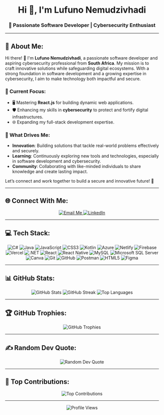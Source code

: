 <h1 align="center">Hi 👋, I'm Lufuno Nemudzivhadi</h1>
<h3 align="center">🚀 Passionate Software Developer | Cybersecurity Enthusiast</h3>

---

## 💫 About Me:
Hi there! 👋 I'm **Lufuno Nemudzivhadi**, a passionate software developer and aspiring cybersecurity professional from **South Africa**. My mission is to craft innovative solutions while safeguarding digital ecosystems. With a strong foundation in software development and a growing expertise in cybersecurity, I aim to make technology both impactful and secure.

### 🚀 Current Focus:
- 🖥️ Mastering **React.js** for building dynamic web applications.  
- 🛡️ Enhancing my skills in **cybersecurity** to protect and fortify digital infrastructures.  
- 🌐 Expanding my full-stack development expertise.

### 🌟 What Drives Me:
- **Innovation**: Building solutions that tackle real-world problems effectively and securely.  
- **Learning**: Continuously exploring new tools and technologies, especially in software development and cybersecurity.  
- **Community**: Collaborating with like-minded individuals to share knowledge and create lasting impact.

Let’s connect and work together to build a secure and innovative future! 🌟

---

## 🌐 Connect With Me:
<p align="center">
   <a href="mailto:lufuno.nemudzivhadi26@outlook.com">
      <img src="https://img.shields.io/badge/Email-D14836?style=for-the-badge&logo=gmail&logoColor=white" alt="Email Me"/>
   </a>
   <a href="https://www.linkedin.com/in/lufuno-nemudzivhadi026/">
      <img src="https://img.shields.io/badge/LinkedIn-0077B5?style=for-the-badge&logo=linkedin&logoColor=white" alt="LinkedIn"/>
   </a>
</p>

---

## 💻 Tech Stack:
<p align="center">
   <img src="https://img.shields.io/badge/c%23-%23239120.svg?style=for-the-badge&logo=csharp&logoColor=white" alt="C#"/>
   <img src="https://img.shields.io/badge/java-%23ED8B00.svg?style=for-the-badge&logo=openjdk&logoColor=white" alt="Java"/>
   <img src="https://img.shields.io/badge/javascript-%23323330.svg?style=for-the-badge&logo=javascript&logoColor=%23F7DF1E" alt="JavaScript"/>
   <img src="https://img.shields.io/badge/css3-%231572B6.svg?style=for-the-badge&logo=css3&logoColor=white" alt="CSS3"/>
   <img src="https://img.shields.io/badge/kotlin-%237F52FF.svg?style=for-the-badge&logo=kotlin&logoColor=white" alt="Kotlin"/>
   <img src="https://img.shields.io/badge/azure-%230072C6.svg?style=for-the-badge&logo=microsoftazure&logoColor=white" alt="Azure"/>
   <img src="https://img.shields.io/badge/netlify-%23000000.svg?style=for-the-badge&logo=netlify&logoColor=#00C7B7" alt="Netlify"/>
   <img src="https://img.shields.io/badge/firebase-%23039BE5.svg?style=for-the-badge&logo=firebase" alt="Firebase"/>
   <img src="https://img.shields.io/badge/vercel-%23000000.svg?style=for-the-badge&logo=vercel&logoColor=white" alt="Vercel"/>
   <img src="https://img.shields.io/badge/.NET-5C2D91?style=for-the-badge&logo=.net&logoColor=white" alt=".NET"/>
   <img src="https://img.shields.io/badge/react-%2320232a.svg?style=for-the-badge&logo=react&logoColor=%2361DAFB" alt="React"/>
   <img src="https://img.shields.io/badge/react_native-%2320232a.svg?style=for-the-badge&logo=react&logoColor=%2361DAFB" alt="React Native"/>
   <img src="https://img.shields.io/badge/mysql-4479A1.svg?style=for-the-badge&logo=mysql&logoColor=white" alt="MySQL"/>
   <img src="https://img.shields.io/badge/Microsoft%20SQL%20Server-CC2927?style=for-the-badge&logo=microsoft%20sql%20server&logoColor=white" alt="Microsoft SQL Server"/>
   <img src="https://img.shields.io/badge/Canva-%2300C4CC.svg?style=for-the-badge&logo=Canva&logoColor=white" alt="Canva"/>
   <img src="https://img.shields.io/badge/git-%23F05033.svg?style=for-the-badge&logo=git&logoColor=white" alt="Git"/>
   <img src="https://img.shields.io/badge/github-%23121011.svg?style=for-the-badge&logo=github&logoColor=white" alt="GitHub"/>
   <img src="https://img.shields.io/badge/Postman-FF6C37?style=for-the-badge&logo=postman&logoColor=white" alt="Postman"/>
   <img src="https://img.shields.io/badge/html5-%23E34F26.svg?style=for-the-badge&logo=html5&logoColor=white" alt="HTML5"/>
   <img src="https://img.shields.io/badge/figma-%23F24E1E.svg?style=for-the-badge&logo=figma&logoColor=white" alt="Figma"/>
</p>


---

## 📊 GitHub Stats:
<p align="center">
   <img src="https://github-readme-stats.vercel.app/api?username=codeWithLFN&theme=radical&hide_border=false&include_all_commits=true" alt="GitHub Stats"/>
   <img src="https://github-readme-streak-stats.herokuapp.com/?user=codeWithLFN&theme=radical&hide_border=false" alt="GitHub Streak"/>
   <img src="https://github-readme-stats.vercel.app/api/top-langs/?username=codeWithLFN&theme=radical&hide_border=false&layout=compact" alt="Top Languages"/>
</p>

---

## 🏆 GitHub Trophies:
<p align="center">
   <img src="https://github-profile-trophy.vercel.app/?username=codeWithLFN&theme=onestar&no-frame=true&row=1&column=7" alt="GitHub Trophies"/>
</p>

---

## ✍️ Random Dev Quote:
<p align="center">
   <img src="https://quotes-github-readme.vercel.app/api?type=horizontal&theme=radical" alt="Random Dev Quote"/>
</p>

---

## 🎯 Top Contributions:
<p align="center">
   <img src="https://github-contributor-stats.vercel.app/api?username=codeWithLFN&limit=5&theme=tokyonight&combine_all_yearly_contributions=true" alt="Top Contributions"/>
</p>

---

<p align="center">
   <img src="https://visitcount.itsvg.in/api?id=codeWithLFN&icon=2&color=6" alt="Profile Views"/>
</p>

<!-- Proudly created with ❤️ using GPRM (https://gprm.itsvg.in) -->
